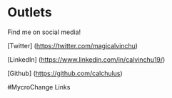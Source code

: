 # Outlets
Find me on social media!


[Twitter] (https://twitter.com/magicalvinchu)


[LinkedIn] (https://www.linkedin.com/in/calvinchu19/)


[Github] (https://github.com/calchulus)

#MycroChange Links
